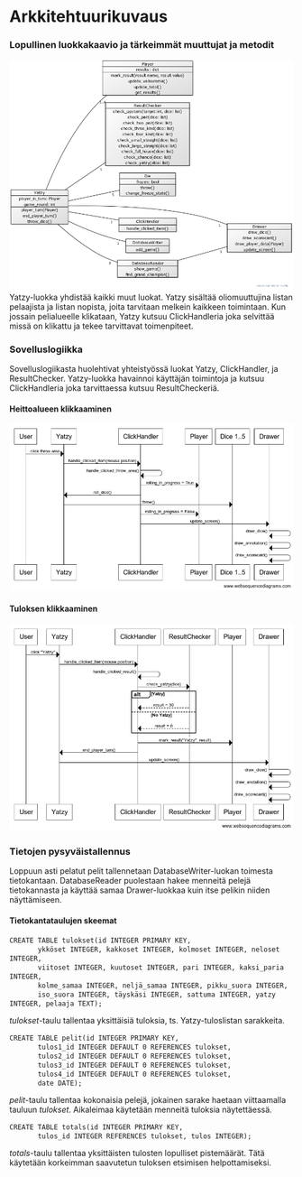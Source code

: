 # Arkkitehtuurikuvaus

### Lopullinen luokkakaavio ja tärkeimmät muuttujat ja metodit
<img src="./images/lopullinen_luokkakaavio.png">
Yatzy-luokka yhdistää kaikki muut luokat. Yatzy sisältää oliomuuttujina listan pelaajista ja listan nopista, joita tarvitaan melkein kaikkeen toimintaan. Kun jossain pelialueelle klikataan, Yatzy kutsuu ClickHandleria joka selvittää missä on klikattu ja tekee tarvittavat toimenpiteet.

### Sovelluslogiikka
Sovelluslogiikasta huolehtivat yhteistyössä luokat Yatzy, ClickHandler, ja ResultChecker. Yatzy-luokka havainnoi käyttäjän toimintoja ja kutsuu ClickHandleria joka tarvittaessa kutsuu ResultCheckeriä.
#### Heittoalueen klikkaaminen
<img src="./images/click_throw.png">

#### Tuloksen klikkaaminen
<img src="./images/click_yatzy.png">

### Tietojen pysyväistallennus
Loppuun asti pelatut pelit tallennetaan DatabaseWriter-luokan toimesta tietokantaan. DatabaseReader puolestaan hakee menneitä pelejä tietokannasta ja käyttää samaa Drawer-luokkaa kuin itse pelikin niiden näyttämiseen.

#### Tietokantataulujen skeemat  

    CREATE TABLE tulokset(id INTEGER PRIMARY KEY,
           ykköset INTEGER, kakkoset INTEGER, kolmoset INTEGER, neloset INTEGER,
           viitoset INTEGER, kuutoset INTEGER, pari INTEGER, kaksi_paria INTEGER,
           kolme_samaa INTEGER, neljä_samaa INTEGER, pikku_suora INTEGER,
           iso_suora INTEGER, täyskäsi INTEGER, sattuma INTEGER, yatzy INTEGER, pelaaja TEXT);

*tulokset*-taulu tallentaa yksittäisiä tuloksia, ts. Yatzy-tuloslistan sarakkeita.

    CREATE TABLE pelit(id INTEGER PRIMARY KEY,
           tulos1_id INTEGER DEFAULT 0 REFERENCES tulokset,
           tulos2_id INTEGER DEFAULT 0 REFERENCES tulokset,
           tulos3_id INTEGER DEFAULT 0 REFERENCES tulokset,
           tulos4_id INTEGER DEFAULT 0 REFERENCES tulokset,
           date DATE);

*pelit*-taulu tallentaa kokonaisia pelejä, jokainen sarake haetaan viittaamalla tauluun *tulokset*. Aikaleimaa käytetään menneitä tuloksia näytettäessä.

    CREATE TABLE totals(id INTEGER PRIMARY KEY,
           tulos_id INTEGER REFERENCES tulokset, tulos INTEGER);

*totals*-taulu tallentaa yksittäisten tulosten lopulliset pistemäärät. Tätä käytetään korkeimman saavutetun tuloksen etsimisen helpottamiseksi.

